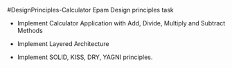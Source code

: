 #DesignPrinciples-Calculator
Epam Design principles task
* Implement Calculator Application with Add, Divide, Multiply and Subtract Methods

* Implement Layered Architecture

* Implement SOLID, KISS, DRY, YAGNI principles.

